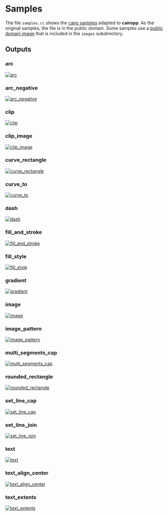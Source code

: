 # Samples

The file `samples.cc` shows the [cairo samples](https://www.cairographics.org/samples/) adapted to **cairopp**. As the original samples, the file is in the public domain. Some samples use a [public domain image](https://www.publicdomainpictures.net/en/view-image.php?image=211882&picture=landscape-with-a-lake) that is included in the `images` subdirectory.

## Outputs

### arc

[![arc](arc.png)](arc.png)

### arc_negative

[![arc_negative](arc_negative.png)](arc_negative.png)

### clip

[![clip](clip.png)](clip.png)

### clip_image

[![clip_image](clip_image.png)](clip_image.png)

### curve_rectangle

[![curve_rectangle](curve_rectangle.png)](curve_rectangle.png)

### curve_to

[![curve_to](curve_to.png)](curve_to.png)

### dash

[![dash](dash.png)](dash.png)

### fill_and_stroke

[![fill_and_stroke](fill_and_stroke.png)](fill_and_stroke.png)

### fill_style

[![fill_style](fill_style.png)](fill_style.png)

### gradient

[![gradient](gradient.png)](gradient.png)

### image

[![image](image.png)](image.png)

### image_pattern

[![image_pattern](image_pattern.png)](image_pattern.png)

### multi_segments_cap

[![multi_segments_cap](multi_segments_cap.png)](multi_segments_cap.png)

### rounded_rectangle

[![rounded_rectangle](rounded_rectangle.png)](rounded_rectangle.png)

### set_line_cap

[![set_line_cap](set_line_cap.png)](set_line_cap.png)

### set_line_join

[![set_line_join](set_line_join.png)](set_line_join.png)

### text

[![text](text.png)](text.png)

### text_align_center

[![text_align_center](text_align_center.png)](text_align_center.png)

### text_extents

[![text_extents](text_extents.png)](text_extents.png)
